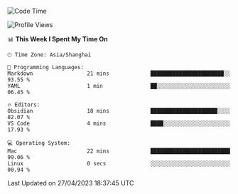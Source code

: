 <!--START_SECTION:waka-->
![Code Time](http://img.shields.io/badge/Code%20Time-100%20hrs%2013%20mins-blue)

![Profile Views](http://img.shields.io/badge/Profile%20Views-15-blue)

📊 **This Week I Spent My Time On** 

```text
🕑︎ Time Zone: Asia/Shanghai

💬 Programming Languages: 
Markdown                 21 mins             ███████████████████████░░   93.55 % 
YAML                     1 min               ██░░░░░░░░░░░░░░░░░░░░░░░   06.45 % 

🔥 Editors: 
Obsidian                 18 mins             █████████████████████░░░░   82.07 % 
VS Code                  4 mins              ████░░░░░░░░░░░░░░░░░░░░░   17.93 % 

💻 Operating System: 
Mac                      22 mins             █████████████████████████   99.06 % 
Linux                    0 secs              ░░░░░░░░░░░░░░░░░░░░░░░░░   00.94 % 
```


 Last Updated on 27/04/2023 18:37:45 UTC
<!--END_SECTION:waka-->